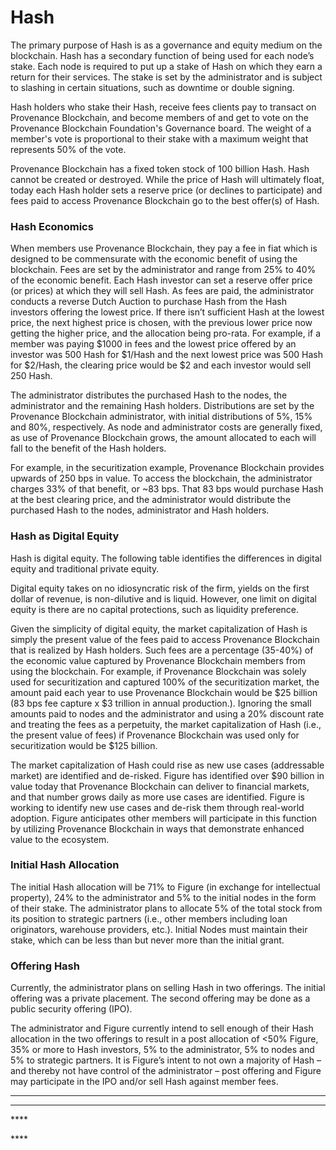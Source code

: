 # Hash

The primary purpose of Hash is as a governance and equity medium on the blockchain. Hash has a secondary function of being used for each node’s stake. Each node is required to put up a stake of Hash on which they earn a return for their services. The stake is set by the administrator and is subject to slashing in certain situations, such as downtime or double signing.

Hash holders who stake their Hash, receive fees clients pay to transact on Provenance Blockchain, and become members of and get to vote on the Provenance Blockchain Foundation's Governance board. The weight of a member's vote is proportional to their stake with a maximum weight that represents 50% of the vote.

Provenance Blockchain has a fixed token stock of 100 billion Hash. Hash cannot be created or destroyed. While the price of Hash will ultimately float, today each Hash holder sets a reserve price \(or declines to participate\) and fees paid to access Provenance Blockchain go to the best offer\(s\) of Hash.

### Hash Economics

When members use Provenance Blockchain, they pay a fee in fiat which is designed to be commensurate with the economic benefit of using the blockchain. Fees are set by the administrator and range from 25% to 40% of the economic benefit. Each Hash investor can set a reserve offer price \(or prices\) at which they will sell Hash. As fees are paid, the administrator conducts a reverse Dutch Auction to purchase Hash from the Hash investors offering the lowest price. If there isn’t sufficient Hash at the lowest price, the next highest price is chosen, with the previous lower price now getting the higher price, and the allocation being pro-rata. For example, if a member was paying $1000 in fees and the lowest price offered by an investor was 500 Hash for $1/Hash and the next lowest price was 500 Hash for $2/Hash, the clearing price would be $2 and each investor would sell 250 Hash.

The administrator distributes the purchased Hash to the nodes, the administrator and the remaining Hash holders. Distributions are set by the Provenance Blockchain administrator, with initial distributions of 5%, 15% and 80%, respectively. As node and administrator costs are generally fixed, as use of Provenance Blockchain grows, the amount allocated to each will fall to the benefit of the Hash holders.

For example, in the securitization example, Provenance Blockchain provides upwards of 250 bps in value. To access the blockchain, the administrator charges 33% of that benefit, or ~83 bps. That 83 bps would purchase Hash at the best clearing price, and the administrator would distribute the purchased Hash to the nodes, administrator and Hash holders.

### Hash as Digital Equity

Hash is digital equity. The following table identifies the differences in digital equity and traditional private equity.

Digital equity takes on no idiosyncratic risk of the firm, yields on the first dollar of revenue, is non-dilutive and is liquid. However, one limit on digital equity is there are no capital protections, such as liquidity preference.

‌Given the simplicity of digital equity, the market capitalization of Hash is simply the present value of the fees paid to access Provenance Blockchain that is realized by Hash holders. Such fees are a percentage \(35-40%\) of the economic value captured by Provenance Blockchain members from using the blockchain. For example, if Provenance Blockchain was solely used for securitization and captured 100% of the securitization market, the amount paid each year to use Provenance Blockchain would be $25 billion \(83 bps fee capture x $3 trillion in annual production.\). Ignoring the small amounts paid to nodes and the administrator and using a 20% discount rate and treating the fees as a perpetuity, the market capitalization of Hash \(i.e., the present value of fees\) if Provenance Blockchain was used only for securitization would be $125 billion.

‌The market capitalization of Hash could rise as new use cases \(addressable market\) are identified and de-risked. Figure has identified over $90 billion in value today that Provenance Blockchain can deliver to financial markets, and that number grows daily as more use cases are identified. Figure is working to identify new use cases and de-risk them through real-world adoption. Figure anticipates other members will participate in this function by utilizing Provenance Blockchain in ways that demonstrate enhanced value to the ecosystem.

### ‌Initial Hash Allocation

The initial Hash allocation will be 71% to Figure \(in exchange for intellectual property\), 24% to the administrator and 5% to the initial nodes in the form of their stake. The administrator plans to allocate 5% of the total stock from its position to strategic partners \(i.e., other members including loan originators, warehouse providers, etc.\). Initial Nodes must maintain their stake, which can be less than but never more than the initial grant.

### ‌Offering Hash

Currently, the administrator plans on selling Hash in two offerings. The initial offering was a private placement. The second offering may be done as a public security offering \(IPO\).

The administrator and Figure currently intend to sell enough of their Hash allocation in the two offerings to result in a post allocation of &lt;50% Figure, 35% or more to Hash investors, 5% to the administrator, 5% to nodes and 5% to strategic partners. It is Figure’s intent to not own a majority of Hash – and thereby not have control of the administrator – post offering and Figure may participate in the IPO and/or sell Hash against member fees.  
****

  
****

\*\*\*\*

\*\*\*\*

